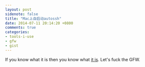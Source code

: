 ```yaml
---
layout: post
sidenote: false
title: "Mac上自启动autossh"
date: 2014-07-11 20:14:20 +0800
comments: true
categories:
- tools-i-use
- gfw
- gist
---
```


If you know what it is then you know what [it is](https://gist.github.com/lenciel/d353a04a3a7bc0278ec6). Let's fuck the GFW.
